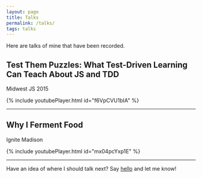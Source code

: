 ```yaml
---
layout: page
title: Talks
permalink: /talks/
tags: talks
---
```


Here are talks of mine that have been recorded.

## Test Them Puzzles: What Test-Driven Learning Can Teach About JS and TDD
Midwest JS 2015

{% include youtubePlayer.html id="f6VpCVU1bIA" %}

---

## Why I Ferment Food
Ignite Madison

{% include youtubePlayer.html id="mx04pcYxp1E" %}

---

Have an idea of where I should talk next? Say [hello](/contact) and let me know!
